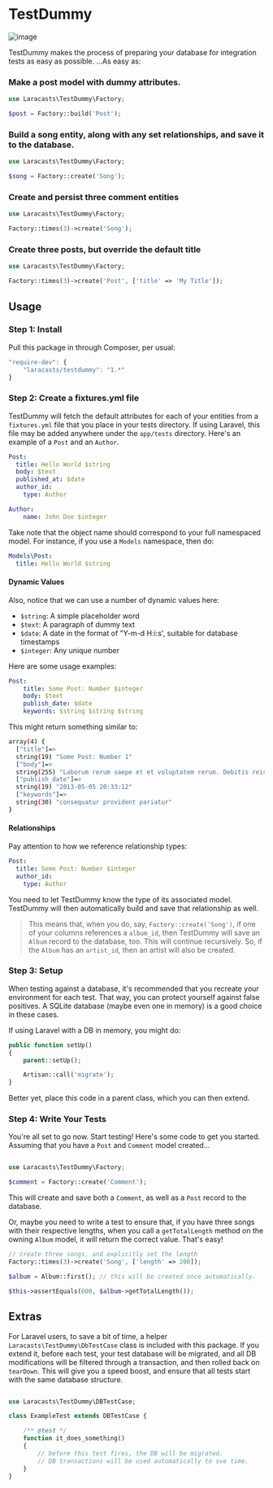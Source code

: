 # TestDummy

![image](https://dl.dropboxusercontent.com/u/774859/GitHub-Repos/testdummy/crashtestdummy.jpg)

TestDummy makes the process of preparing your database for integration tests as easy as possible. ...As easy as:

### Make a post model with dummy attributes.

```php
use Laracasts\TestDummy\Factory;

$post = Factory::build('Post');
```

### Build a song entity, along with any set relationships, and save it to the database.

```php
use Laracasts\TestDummy\Factory;

$song = Factory::create('Song');
```

### Create and persist three comment entities

```php
use Laracasts\TestDummy\Factory;

Factory::times(3)->create('Song');
```

### Create three posts, but override the default title

```php
use Laracasts\TestDummy\Factory;

Factory::times(3)->create('Post', ['title' => 'My Title']);
```

## Usage

### Step 1: Install

Pull this package in through Composer, per usual:

```js
"require-dev": {
    "laracasts/testdummy": "1.*"
}
```

### Step 2: Create a fixtures.yml file

TestDummy will fetch the default attributes for each of your entities from a `fixtures.yml` file that you place in your tests directory. If using Laravel, this file may be added anywhere under the `app/tests`
directory. Here's an example of a `Post` and an `Author`.

```yaml
Post:
  title: Hello World $string
  body: $text
  published_at: $date
  author_id:
    type: Author

Author:
    name: John Doe $integer
```

Take note that the object name should correspond to your full namespaced model. For instance, if you use a `Models` namespace, then do:

```yaml
Models\Post:
  title: Hello World $string
```

#### Dynamic Values

Also, notice that we can use a number of dynamic values here:

- `$string`: A simple placeholder word
- `$text`: A paragraph of dummy text
- `$date`: A date in the format of "Y-m-d H:i:s', suitable for database timestamps
- `$integer`: Any unique number

Here are some usage examples:

```yaml
Post:
    title: Some Post: Number $integer
    body: $text
    publish_date: $date
    keywords: $string $string $string
```

This might return something similar to:

```bash
array(4) {
  ["title"]=>
  string(19) "Some Post: Number 1"
  ["body"]=>
  string(255) "Laborum rerum saepe et et voluptatem rerum. Debitis reiciendis dolores perferendis fugit. Et impedit sit reprehenderit quisquam. Dolor enim et quia. Excepturi rerum esse rerum amet omnis modi. Sint molestiae consequatur dolore omnis soluta minima tempora."
  ["publish_date"]=>
  string(19) "2013-05-05 20:33:12"
  ["keywords"]=>
  string(30) "consequatur provident pariatur"
}
```

#### Relationships

Pay attention to how we reference relationship types:

```yaml
Post:
  title: Some Post: Number $integer
  author_id:
    type: Author
```

You need to let TestDummy know the type of its associated model. TestDummy will then automatically build and save that relationship as well.

> This means that, when you do, say, `Factory::create('Song')`, if one of your columns references a `album_id`, then TestDummy will save an `Album` record to the database, too. This
will continue recursively. So, if the `Album` has an `artist_id`, then an artist will also be created.

### Step 3: Setup

When testing against a database, it's recommended that you recreate your environment for each test. That way, you can protect yourself against false positives. A SQLite database (maybe even one in memory) is a good choice in these cases.

If using Laravel with a DB in memory, you might do:

```php
public function setUp()
{
    parent::setUp();

    Artisan::call('migrate');
}
```

Better yet, place this code in a parent class, which you can then extend.

### Step 4: Write Your Tests

You're all set to go now. Start testing! Here's some code to get you started. Assuming that you have a `Post` and `Comment` model created...

```php

use Laracasts\TestDummy\Factory;

$comment = Factory::create('Comment');
```

This will create and save both a `Comment`, as well as a `Post` record to the database.

Or, maybe you need to write a test to ensure that, if you have three songs with their respective lengths, when you call a `getTotalLength` method on the owning `Album` model, it will return the correct value. That's easy!

```php
// create three songs, and explicitly set the length
Factory::times(3)->create('Song', ['length' => 200]);

$album = Album::first(); // this will be created once automatically.

$this->assertEquals(600, $album->getTotalLength());
```

## Extras

For Laravel users, to save a bit of time, a helper `Laracasts\TestDummy\DbTestCase` class is included with this package. If you extend it,
before each test, your test database will be migrated, and all DB modifications will be filtered through a transaction, and then rolled back on `tearDown`. This will give you a speed boost, and ensure that all tests start with the same database structure.

```php

use Laracasts\TestDummy\DBTestCase;

class ExampleTest extends DBTestCase {

    /** @test */
    function it_does_something()
    {
        // before this test fires, the DB will be migrated.
        // DB transactions will be used automatically to sve time.
    }
}
```
